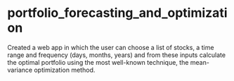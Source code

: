 # portfolio_forecasting_and_optimization
Created a web app in which the user can choose a list of stocks, a time range and frequency (days, months, years) and from these inputs calculate the optimal portfolio using the most well-known technique, the mean-variance optimization method.
